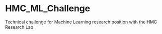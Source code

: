 # HMC_ML_Challenge
Technical challenge for Machine Learning research position with the HMC Research Lab
